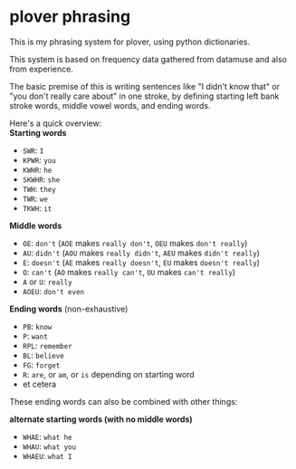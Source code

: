# plover phrasing
This is my phrasing system for plover, using python dictionaries.

This system is based on frequency data gathered from datamuse and also from experience.

The basic premise of this is writing sentences like "I didn't know that" or "you don't really care about" in one stroke, by defining starting left bank stroke words, middle vowel words, and ending words.

Here's a quick overview:  
**Starting words**  
- `SWR`: `I`
- `KPWR`: `you`
- `KWHR`: `he`
- `SKWHR`: `she`
- `TWH`: `they`
- `TWR`: `we`
- `TKWH`: `it`

**Middle words**  
- `OE`: `don't` (`AOE` makes `really don't`, `OEU` makes `don't really`)
- `AU`: `didn't` (`AOU` makes `really didn't`, `AEU` makes `didn't really`)
- `E`: `doesn't` (`AE` makes `really doesn't`, `EU` makes `doesn't really`)
- `O`: `can't` (`AO` makes `really can't`, `OU` makes `can't really`)
- `A` or `U`: `really`
- `AOEU`: `don't even`

**Ending words** (non-exhaustive)  
- `PB`: `know`
- `P`: `want`
- `RPL`: `remember`
- `BL`: `believe`
- `FG`: `forget`
- `R`: `are`, or `am`, or `is` depending on starting word
- et cetera


These ending words can also be combined with other things:

**alternate starting words (with no middle words)**
- `WHAE`: `what he`
- `WHAU`: `what you`
- `WHAEU`: `what I`
